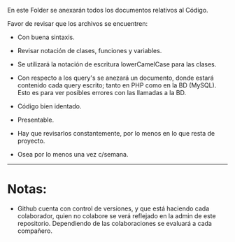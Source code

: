 En este Folder se anexarán todos los documentos relativos
al Código. 

Favor de revisar que los archivos se encuentren:

* Con buena sintaxis.
* Revisar notación de clases, funciones y variables.
* Se utilizará la notación de escritura lowerCamelCase para las clases.
* Con respecto a los query's se anezará un documento, donde estará contenido cada query escrito; tanto en PHP como en la BD (MySQL). Esto es para ver posibles errores con las llamadas a la BD.  


* Código bien identado.
* Presentable.
* Hay que revisarlos constantemente, por lo menos en lo que resta de proyecto. 
* Osea por lo menos una vez c/semana.


----------------------------------------------------------------------------------
# Notas:

* Github cuenta con control de versiones, y que está haciendo cada colaborador, quien no colabore se verá reflejado en la admin de este repositorio. Dependiendo de las colaboraciones se evaluará a cada compañero.
